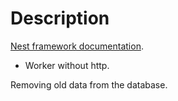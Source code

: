 
# Description

[Nest framework documentation](https://docs.nestjs.com).
- Worker without http.

Removing old data from the database.
